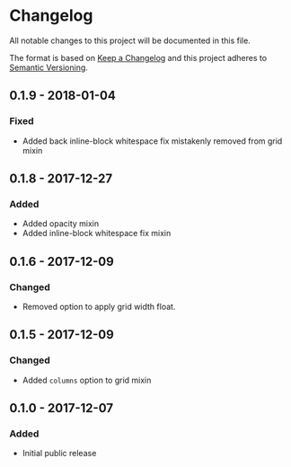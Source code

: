 # Changelog
All notable changes to this project will be documented in this file.

The format is based on [Keep a Changelog](http://keepachangelog.com/en/1.0.0/)
and this project adheres to [Semantic Versioning](http://semver.org/spec/v2.0.0.html).

## 0.1.9 - 2018-01-04

### Fixed
- Added back inline-block whitespace fix mistakenly removed from grid mixin

## 0.1.8 - 2017-12-27

### Added
- Added opacity mixin
- Added inline-block whitespace fix mixin

## 0.1.6 - 2017-12-09

### Changed
- Removed option to apply grid width float.

## 0.1.5 - 2017-12-09

### Changed
- Added `columns` option to grid mixin

## 0.1.0 - 2017-12-07

### Added
- Initial public release
